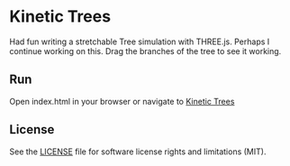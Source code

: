 # Kinetic Trees
Had fun writing a stretchable Tree simulation with THREE.js. Perhaps I continue working on this. Drag the branches of the tree to see it working.

## Run
Open index.html in your browser or navigate to [Kinetic Trees](https://rnd7.github.io/kinetic-trees/)

## License
See the [LICENSE](LICENSE.md) file for software license rights and limitations (MIT).

